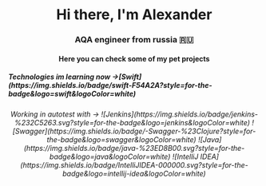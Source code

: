 <h1 align="center">Hi there, I'm Alexander</a> 
<h3 align="center">AQA engineer from russia 🇷🇺</h3>
<h4 align="center">Here you can check some of my pet projects</h4>
<h5 alogn="center">Technologies im learning now ->[Swift](https://img.shields.io/badge/swift-F54A2A?style=for-the-badge&logo=swift&logoColor=white)</h5>
<h6 align="center">Working in autotest with -> ![Jenkins](https://img.shields.io/badge/jenkins-%232C5263.svg?style=for-the-badge&logo=jenkins&logoColor=white) ![Swagger](https://img.shields.io/badge/-Swagger-%23Clojure?style=for-the-badge&logo=swagger&logoColor=white) ![Java](https://img.shields.io/badge/java-%23ED8B00.svg?style=for-the-badge&logo=java&logoColor=white) ![IntelliJ IDEA](https://img.shields.io/badge/IntelliJIDEA-000000.svg?style=for-the-badge&logo=intellij-idea&logoColor=white)</h6>

